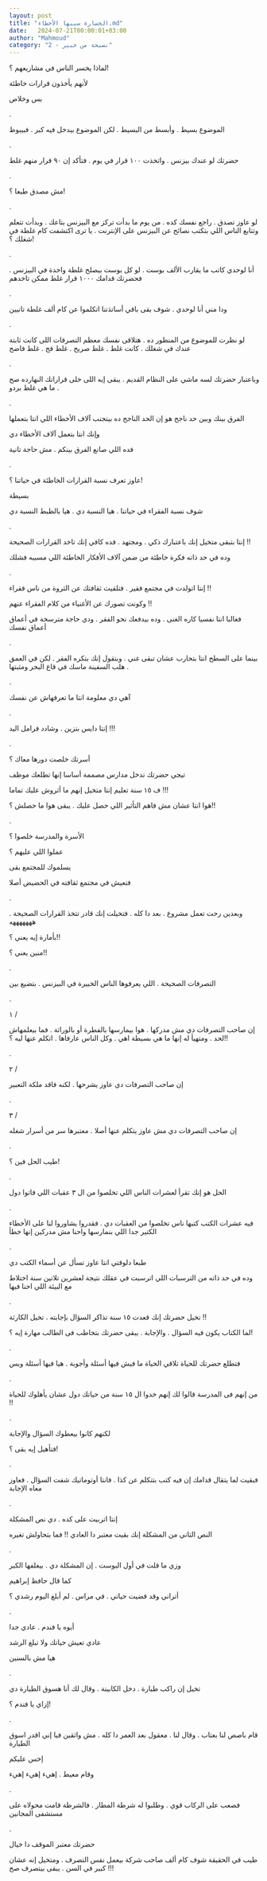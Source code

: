 ```yaml
---
layout: post
title: "الخسارة سببها الأخطاء.md"
date:   2024-07-21T00:00:01+03:00
author: "Mahmoud"
category: "2 - نصيحة من خبير"
---
```

لماذا يخسر الناس في مشاريعهم ؟!

لأنهم يأخذون قرارات خاطئة

بس وخلاص

.

الموضوع بسيط . وأبسط من البسيط . لكن الموضوع بيدخل فيه
كبر . فبيبوظ

.

حضرتك لو عندك بيزنس . واتخذت ١٠٠ قرار في يوم . فتأكد إن
٩٠ قرار منهم غلط

.

مش مصدق طبعا ؟!

.

لو عاوز تصدق . راجع نفسك كده . من يوم ما بدأت تركز مع
البيزنس بتاعك . وبدأت تتعلم وتتابع الناس اللي بتكتب نصائح عن البيزنس على
الإنترنت . يا ترى اكتشفت كام غلطة في شغلك ؟!

.

أنا لوحدي كاتب ما يقارب الألف بوست . لو كل بوست بيصلح
غلطة واحدة في البيزنس . فحضرتك قدامك ١٠٠٠ قرار غلط ممكن تاخدهم

.

ودا مني أنا لوحدي . شوف بقى باقي أساتذتنا اتكلموا عن كام
ألف غلطة تانيين

.

لو نظرت للموضوع من المنظور ده . هتلاقى نفسك معظم
التصرفات اللى كانت ثابتة عندك في شغلك . كانت غلط . غلط صريح . غلط فج .
غلط فاضح

.

وباعتبار حضرتك لسه ماشي على النظام القديم . يبقى إيه
اللى خلى قراراتك النهارده صح . ما هي غلط بردو

.

الفرق بينك وبين حد ناجح هو إن الحد الناجح ده بيتجنب آلاف
الأخطاء اللي انتا بتعملها

وإنك انتا بتعمل آلاف الأخطاء دي

فده اللي صانع الفرق بينكم . مش حاجة تانية

.

عاوز تعرف نسبة القرارات الخاطئة في حياتنا ؟!

بسيطة

شوف نسبة الفقراء في حياتنا . هيا النسبة دي . هيا بالظبط
النسبة دي

.

إنتا بتبقى متخيل إنك باعتبارك ذكي . ومجتهد . فده كافي
إنك تاخد القرارات الصحيحة !!

وده في حد ذاته فكرة خاطئة من ضمن آلاف الأفكار الخاطئة
اللي مسببه فشلك

.

إنتا اتولدت في مجتمع فقير . فتلقيت ثقافتك عن الثروة من
ناس فقراء !!

وكونت تصورك عن الأغنياء من كلام الفقراء عنهم !!

فغالبا انتا نفسيا كاره الغنى . وده بيدفعك نحو الفقر .
ودي حاجة مترسخة في أعماق أعماق نفسك

.

بينما على السطح انتا بتحارب عشان تبقى غني . وبتقول إنك
بتكره الفقر . لكن في العمق . هلب السفينة ماسك في قاع البحر
ومثبتها

.

آهي دي معلومة انتا ما تعرفهاش عن نفسك

.

إنتا دايس بنزين . وشادد فرامل اليد !!!

.

أسرتك خلصت دورها معاك ؟

تيجي حضرتك تدخل مدارس مصممة أساسا إنها تطلعك موظف

ف ١٥ سنة تعليم إنتا متخيل إنهم ما أثروش عليك
تماما !!!

هوا انتا عشان مش فاهم التأثير اللي حصل عليك . يبقى هوا
ما حصلش ؟!!

.

الأسرة والمدرسة خلصوا ؟

عملوا اللي عليهم ؟

يسلموك للمجتمع بقى

فتعيش في مجتمع ثقافته في الحضيض أصلا

.

وبعدين رحت تعمل مشروع . بعد دا كله . فتخيلت إنك قادر
تتخذ القرارات الصحيحة . هههههههه

بأمارة إيه يعني ؟!!

منين يعني ؟!!

.

التصرفات الصحيحة . اللي يعرفوها الناس الخبيرة في البيزنس
. بتضيع بين

.

١ /

إن صاحب التصرفات دي مش مدركها . هوا بيمارسها بالفطرة أو
بالوراثة . فما بيعلمهاش لحد . ومتهيأ له إنها ما هي بسيطة اهي . وكل الناس
عارفاها . اتكلم عنها ليه ؟!!

.

٢ /

إن صاحب التصرفات دي عاوز يشرحها . لكنه فاقد ملكة
التعبير

.

٣ /

إن صاحب التصرفات دي مش عاوز يتكلم عنها أصلا . معتبرها سر
من أسرار شغله

.

طيب الحل فين ؟!

.

الحل هو إنك تقرأ لعشرات الناس اللي تخلصوا من ال ٣ عقبات
اللي فاتوا دول

.

فيه عشرات الكتب كتبها ناس تخلصوا من العقبات دي . فقدروا
يشاوروا لنا على الأخطاء الكتير جدا اللي بنمارسها واحنا مش مدركين إنها
خطأ

.

طبعا دلوقتي انتا عاوز تسأل عن أسماء الكتب دي

وده في حد ذاته من الترسبات اللي اترسبت في عقلك نتيجة
لعشرين تلاتين سنة اختلاط مع البيئة اللي احنا فيها

.

تخيل حضرتك إنك قعدت ١٥ سنة تذاكر السؤال بإجابته . تخيل
الكارثة !!

لما الكتاب يكون فيه السؤال . والإجابة . يبقى حضرتك
بتخاطب فى الطالب مهارة إيه ؟!

.

فتطلع حضرتك للحياة تلاقي الحياة ما فيش فيها أسئلة وأجوبة
. هيا فيها أسئلة وبس

.

من إنهم فى المدرسة قالوا لك إنهم خدوا ال ١٥ سنة من حياتك
دول عشان يأهلوك للحياة !!

.

لكنهم كانوا بيعطوك السؤال والإجابة

فتأهيل إيه بقى ؟!

.

فبقيت لما يتقال قدامك إن فيه كتب بتتكلم عن كذا . فانتا
أوتوماتيك شفت السؤال . فعاوز معاه الإجابة

.

إنتا اتربيت على كده . دي نص المشكلة

النص التاني من المشكلة إنك بقيت معتبر دا العادي !! فما
بتحاولش تغيره

.

وزي ما قلت في أول البوست . إن المشكلة دي . بيغلفها
الكبر

كما قال حافظ إبراهيم

أتراني وقد قضيت حياتي . في مراس . لم أبلغ اليوم رشدي
؟

.

أيوه يا فندم . عادي جدا

عادي تعيش حياتك ولا تبلغ الرشد

هيا مش بالسنين

.

تخيل إن راكب طيارة . دخل الكابينة . وقال لك أنا هسوق
الطيارة دي

إزاي يا فندم ؟!

.

قام باصص لنا بعتاب . وقال لنا . معقول بعد العمر دا كله .
مش واثقين فيا إني اقدر اسوق الطيارة

إخس عليكم

وقام معيط . إهيء إهيء إهيء

.

فصعب على الركاب قوي . وطلبوا له شرطة المطار . فالشرطة
قامت محولاه على مستشفى المجانين

.

حضرتك معتبر الموقف دا خيال

طيب في الحقيقة شوف كام ألف صاحب شركة بيعمل نفس التصرف .
ومتخيل إنه عشان كبير في السن . يبقى بيتصرف صح !!!
